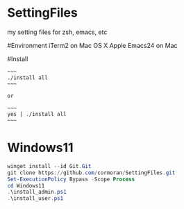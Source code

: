 # SettingFiles

my setting files for zsh, emacs, etc

#Environment
iTerm2 on Mac OS X Apple
Emacs24 on Mac

#Install

    ~~~
    ./install all
    ~~~

    or

    ~~~
    yes | ./install all
    ~~~

# Windows11

```ps1
winget install --id Git.Git
git clone https://github.com/cormoran/SettingFiles.git
Set-ExecutionPolicy Bypass -Scope Process
cd Windows11
.\install_admin.ps1
.\install_user.ps1
```
